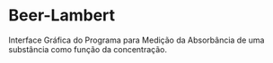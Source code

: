 # Beer-Lambert
Interface Gráfica do Programa para Medição da Absorbância de uma substância como função da concentração.
